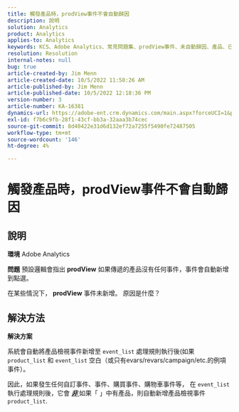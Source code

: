 ```yaml
---
title: 觸發產品時，prodView事件不會自動歸因
description: 說明
solution: Analytics
product: Analytics
applies-to: Analytics
keywords: KCS、Adobe Analytics、常見問題集、prodView事件、未自動歸因、產品、已引發
resolution: Resolution
internal-notes: null
bug: true
article-created-by: Jim Menn
article-created-date: 10/5/2022 11:58:26 AM
article-published-by: Jim Menn
article-published-date: 10/5/2022 12:18:36 PM
version-number: 3
article-number: KA-16381
dynamics-url: https://adobe-ent.crm.dynamics.com/main.aspx?forceUCI=1&pagetype=entityrecord&etn=knowledgearticle&id=43d0a503-a544-ed11-bba1-000d3a3064b8
exl-id: f7b6c9fb-28f1-43cf-bb3a-32aaa3b74cec
source-git-commit: 8d40422e31d6d132ef72a7255f5490fe72487505
workflow-type: tm+mt
source-wordcount: '146'
ht-degree: 4%

---
```


# 觸發產品時，prodView事件不會自動歸因

## 說明


<b>環境</b>
Adobe Analytics

<b>問題</b>
預設邏輯會指出 <b>prodView</b> 如果傳遞的產品沒有任何事件，事件會自動新增到點選。

在某些情況下， <b>prodView</b> 事件未新增。 原因是什麼？


## 解決方法


<b>解決方案</b>

系統會自動將產品檢視事件新增至 `event_list` 處理規則執行後(如果 `product_list` 和 `event_list` 空白（或只有evars/revars/campaign/etc.的例項事件）。

因此，如果發生任何自訂事件、事件、購買事件、購物車事件等， 在 `event_list` 執行處理規則後，它會 <u><em><b>非 </b></em></u>如果「 」中有產品，則自動新增產品檢視事件 `product_list`.
